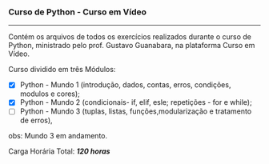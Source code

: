 ### Curso de Python - Curso em Vídeo
***
Contém os arquivos de todos os exercícios realizados durante o curso de Python, ministrado pelo prof. Gustavo Guanabara, na plataforma Curso em Vídeo.

Curso dividido em três Módulos:

- [x] Python - Mundo 1 (introdução, dados, contas, erros, condições, modulos e cores);
- [x] Python - Mundo 2 (condicionais- if, elif, esle; repetições - for e while);
- [ ] Python - Mundo 3 (tuplas, listas, funções,modularização e tratamento de erros), 

obs: Mundo 3 em andamento.

Carga Horária Total: ***120 horas***
